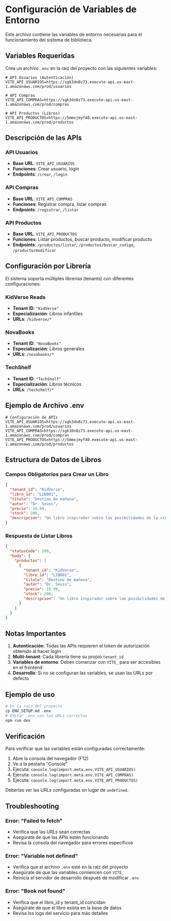 # Configuración de Variables de Entorno

Este archivo contiene las variables de entorno necesarias para el funcionamiento del sistema de biblioteca.

## Variables Requeridas

Crea un archivo `.env` en la raíz del proyecto con las siguientes variables:

```env
# API Usuarios (Autenticación)
VITE_API_USUARIOS=https://sgk3dn8z73.execute-api.us-east-1.amazonaws.com/prod/usuarios

# API Compras
VITE_API_COMPRAS=https://sgk3dn8z73.execute-api.us-east-1.amazonaws.com/prod/compras

# API Productos (Libros)
VITE_API_PRODUCTOS=https://5mmxjmyf40.execute-api.us-east-1.amazonaws.com/prod/productos
```

## Descripción de las APIs

### API Usuarios
- **Base URL**: `VITE_API_USUARIOS`
- **Funciones**: Crear usuario, login
- **Endpoints**: `/crear`, `/login`

### API Compras
- **Base URL**: `VITE_API_COMPRAS`
- **Funciones**: Registrar compra, listar compras
- **Endpoints**: `/registrar`, `/listar`

### API Productos
- **Base URL**: `VITE_API_PRODUCTOS`
- **Funciones**: Listar productos, buscar producto, modificar producto
- **Endpoints**: `/productos/listar`, `/productos/buscar_codigo`, `/producto/modificar`

## Configuración por Librería

El sistema soporta múltiples librerías (tenants) con diferentes configuraciones:

### KidVerse Reads
- **Tenant ID**: `"KidVerse"`
- **Especialización**: Libros infantiles
- **URLs**: `/kidverse/*`

### NovaBooks
- **Tenant ID**: `"NovaBooks"`
- **Especialización**: Libros generales
- **URLs**: `/novabooks/*`

### TechShelf
- **Tenant ID**: `"TechShelf"`
- **Especialización**: Libros técnicos
- **URLs**: `/techshelf/*`

## Ejemplo de Archivo .env

```env
# Configuración de APIs
VITE_API_USUARIOS=https://sgk3dn8z73.execute-api.us-east-1.amazonaws.com/prod/usuarios
VITE_API_COMPRAS=https://sgk3dn8z73.execute-api.us-east-1.amazonaws.com/prod/compras
VITE_API_PRODUCTOS=https://5mmxjmyf40.execute-api.us-east-1.amazonaws.com/prod/productos
```

## Estructura de Datos de Libros

### Campos Obligatorios para Crear un Libro
```json
{
  "tenant_id": "KidVerse",
  "libro_id": "LIB001",
  "titulo": "Destino de mañana",
  "autor": "Dr. Seuss",
  "precio": 10.99,
  "stock": 200,
  "descripcion": "Un libro inspirador sobre las posibilidades de la vida y el futuro."
}
```

### Respuesta de Listar Libros
```json
{
  "statusCode": 200,
  "body": {
    "productos": [
      {
        "tenant_id": "KidVerse",
        "libro_id": "LIB001",
        "titulo": "Destino de mañana",
        "autor": "Dr. Seuss",
        "precio": 10.99,
        "stock": 200,
        "descripcion": "Un libro inspirador sobre las posibilidades de la vida y el futuro."
      }
    ]
  }
}
```

## Notas Importantes

1. **Autenticación**: Todas las APIs requieren el token de autorización obtenido al hacer login
2. **Multi-tenant**: Cada librería tiene su propio `tenant_id`
3. **Variables de entorno**: Deben comenzar con `VITE_` para ser accesibles en el frontend
4. **Desarrollo**: Si no se configuran las variables, se usan las URLs por defecto

## Ejemplo de uso

```bash
# En la raíz del proyecto
cp ENV_SETUP.md .env
# Editar .env con las URLs correctas
npm run dev
```

## Verificación

Para verificar que las variables están configuradas correctamente:

1. Abre la consola del navegador (F12)
2. Ve a la pestaña "Console"
3. Ejecuta: `console.log(import.meta.env.VITE_API_USUARIOS)`
4. Ejecuta: `console.log(import.meta.env.VITE_API_COMPRAS)`
5. Ejecuta: `console.log(import.meta.env.VITE_API_PRODUCTOS)`

Deberías ver las URLs configuradas en lugar de `undefined`.

## Troubleshooting

### Error: "Failed to fetch"
- Verifica que las URLs sean correctas
- Asegúrate de que las APIs estén funcionando
- Revisa la consola del navegador para errores específicos

### Error: "Variable not defined"
- Verifica que el archivo `.env` esté en la raíz del proyecto
- Asegúrate de que las variables comiencen con `VITE_`
- Reinicia el servidor de desarrollo después de modificar `.env`

### Error: "Book not found"
- Verifica que el libro_id y tenant_id coincidan
- Asegúrate de que el libro exista en la base de datos
- Revisa los logs del servicio para más detalles 